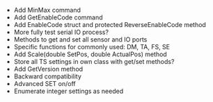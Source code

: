 * Add MinMax command
* Add GetEnableCode command
* Add EnableCode struct and protected ReverseEnableCode method
* More fully test serial IO process?
* Methods to get and set all sensor and IO ports
 * Specific functions for commonly used: DM, TA, FS, SE
* Add Scale(double SetPos, double ActualPos) method
* Store all TS settings in own class with get/set methods?
* Add GetVersion method
* Backward compatibility
* Advanced SET on/off
* Enumerate integer settings as needed
